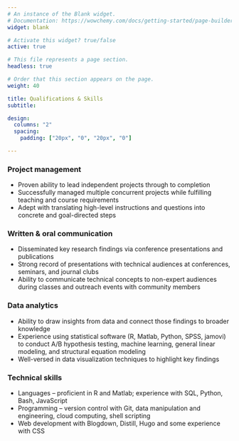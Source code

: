 ```yaml
---
# An instance of the Blank widget.
# Documentation: https://wowchemy.com/docs/getting-started/page-builder/
widget: blank

# Activate this widget? true/false
active: true

# This file represents a page section.
headless: true

# Order that this section appears on the page.
weight: 40

title: Qualifications & Skills
subtitle:

design:
  columns: "2"
  spacing:
    padding: ["20px", "0", "20px", "0"]

---
```


### Project management
+ Proven ability to lead independent projects through to completion
+ Successfully managed multiple concurrent projects while fulfilling teaching and course requirements
+ Adept with translating high-level instructions and questions into concrete and goal-directed steps 

### Written & oral communication  
+ Disseminated key research findings via conference presentations and publications 
+ Strong record of presentations with technical audiences at conferences, seminars, and journal clubs
+ Ability to communicate technical concepts to non-expert audiences during classes and outreach events with community members

### Data analytics  
+ Ability to draw insights from data and connect those findings to broader knowledge
+ Experience using statistical software (R, Matlab, Python, SPSS, jamovi) to conduct A/B hypothesis testing, machine learning, general linear modeling, and structural equation modeling
+ Well-versed in data visualization techniques to highlight key findings

### Technical skills  
+ Languages – proficient in R and Matlab; experience with SQL, Python, Bash, JavaScript
+ Programming – version control with Git, data manipulation and engineering, cloud computing, shell scripting
+ Web development with Blogdown, Distill, Hugo and some experience with CSS 
